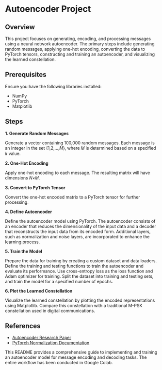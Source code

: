 # Autoencoder Project

## Overview
This project focuses on generating, encoding, and processing messages using a neural network autoencoder. 
The primary steps include generating random messages, applying one-hot encoding, converting the data to PyTorch tensors, constructing and training an autoencoder, and visualizing the learned constellation.

## Prerequisites
Ensure you have the following libraries installed:

- NumPy
- PyTorch
- Matplotlib

## Steps
**1. Generate Random Messages**
   
Generate a vector containing 100,000 random messages. Each message is an integer in the set {1,2,…,𝑀}, where 𝑀 is determined based on a specified 𝑘 value.

**2. One-Hot Encoding**

Apply one-hot encoding to each message. The resulting matrix will have dimensions 𝑁×𝑀.

**3. Convert to PyTorch Tensor**
   
Convert the one-hot encoded matrix to a PyTorch tensor for further processing.

**4. Define Autoencoder**
   
Define the autoencoder model using PyTorch. The autoencoder consists of an encoder that reduces the dimensionality of the input data and a decoder that reconstructs the input data from its encoded form. Additional layers, such as normalization and noise layers, are incorporated to enhance the learning process.

**5. Train the Model**
    
Prepare the data for training by creating a custom dataset and data loaders. Define the training and testing functions to train the autoencoder and evaluate its performance. Use cross-entropy loss as the loss function and Adam optimizer for training. Split the dataset into training and testing sets, and train the model for a specified number of epochs.

**6. Plot the Learned Constellation**

Visualize the learned constellation by plotting the encoded representations using Matplotlib. Compare this constellation with a traditional M-PSK constellation used in digital communications.

## References
- [Autoencoder Research Paper](https://arxiv.org/pdf/1702.00832)
- [PyTorch Normalization Documentation](https://pytorch.org/docs/stable/generated/torch.nn.functional.normalize.html)
  
This README provides a comprehensive guide to implementing and training an autoencoder model for message encoding and decoding tasks. The entire workflow has been conducted in Google Colab.
